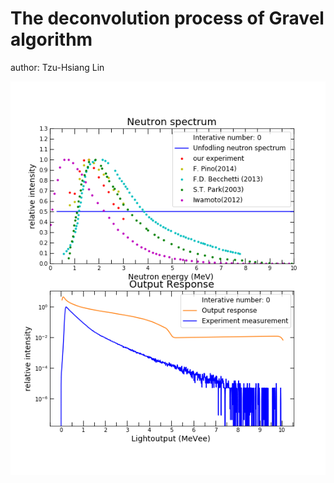 # The deconvolution process of Gravel algorithm
author: Tzu-Hsiang Lin

![unfolding_process](https://github.com/ShawnTHLIN/Neutron_unfolding/blob/main/unfolding_gif/unfolding_process.gif)
